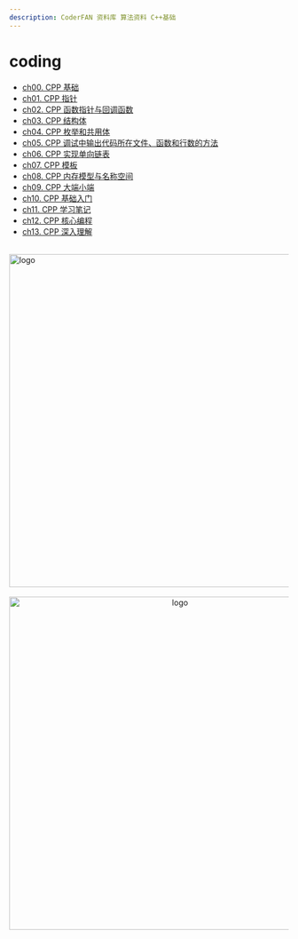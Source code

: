 ```yaml
---
description: CoderFAN 资料库 算法资料 C++基础
---
```


# coding

-   [ch00. CPP 基础](ch00.md)
-   [ch01. CPP 指针](ch01.md)  
-   [ch02. CPP 函数指针与回调函数](ch02.md)
-   [ch03. CPP 结构体](ch03.md)
-   [ch04. CPP 枚举和共用体](ch04.md)
-   [ch05. CPP 调试中输出代码所在文件、函数和行数的方法](ch05.md)
-   [ch06. CPP 实现单向链表](ch06.md)
-   [ch07. CPP 模板](ch07.md)
-   [ch08. CPP 内存模型与名称空间](ch08.md)
-   [ch09. CPP 大端小端](ch09.md)
-   [ch10. CPP 基础入门](ch10.md)
-   [ch11. CPP 学习笔记](ch11.md)
-   [ch12. CPP 核心编程](ch12.md)
-   [ch13. CPP 深入理解](ch13.md)

<br />
<img  src='/img/bjkb.PNG' width="600" alt="logo">
<br />
<br />
<div align="center">

<img  src='/img/01.jpeg' width="600" alt="logo" />
</div>
<br />
<br />
